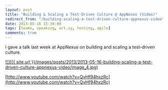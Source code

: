 ```yaml
---
layout: post
title: "Building & Scaling a Test-Driven Culture @ AppNexus (Video)"
redirect_from: "/building-scaling-a-test-driven-culture-appnexus-video"
date: 2013-05-16 15:30:00
tags: [teams, speaking, art.sy, testing, agile]
comments: true
---
```

I gave a talk last week at AppNexus on building and scaling a test-driven culture.

<a href='http://www.youtube.com/watch?v=QvHf94hxzRc'>
  ![]({{ site.url }}/images/posts/2013/2013-05-16-building-scaling-a-test-driven-culture-appnexus-video/image_4.jpg)
</a>

[http://www.youtube.com/watch?v=QvHf94hxzRc](http://www.youtube.com/watch?v=QvHf94hxzRc)
